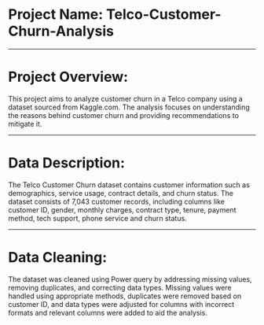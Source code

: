 # Project Name: Telco-Customer-Churn-Analysis

----
# Project Overview: 
This project aims to analyze customer churn in a Telco company using a dataset sourced from Kaggle.com. The analysis focuses on understanding the reasons behind customer churn and providing recommendations to mitigate it.


----
# Data Description: 
The Telco Customer Churn dataset contains customer information such as demographics, service usage, contract details, and churn status. The dataset consists of 7,043 customer records, including columns like customer ID, gender, monthly charges, contract type, tenure, payment method, tech support, phone service and churn status.


---
# Data Cleaning: 
The dataset was cleaned using Power query by addressing
missing values, removing duplicates, and correcting data types. Missing values
were handled using appropriate methods, duplicates were removed based on
customer ID, and data types were adjusted for columns with incorrect formats
and relevant columns were added to aid the analysis.
